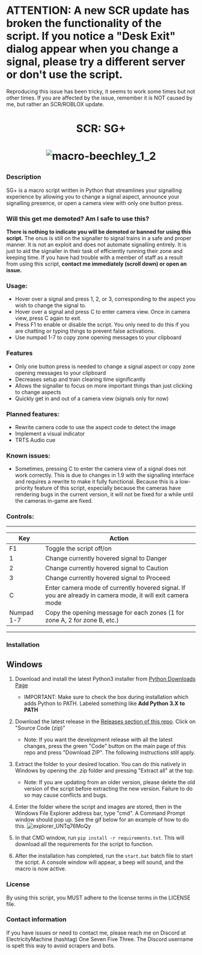 <h1><b> ATTENTION: A new SCR update has broken the functionality of the script. If you notice a "Desk Exit" dialog appear when you change a signal, please try a different server or don't use the script. </b></h1>

Reproducing this issue has been tricky, it seems to work some times but not other times. If you are affected by the issue, remember it is NOT caused by me, but rather an SCR/ROBLOX update.

<h1 align="center">SCR: SG+</h1>

<h1 align="center">
   
   ![macro-beechley_1_2](https://user-images.githubusercontent.com/47489506/165611305-da7b72a5-1492-4db0-b37a-3ce81f1aad22.gif)

</h1>


### Description
SG+ is a macro script written in Python that streamlines your signalling experience by allowing you to change a signal aspect, announce your signalling presence, or open a camera view with only one button press.

### Will this get me demoted? Am I safe to use this?
**There is nothing to indicate you will be demoted or banned for using this script.** The onus is still on the signaller to signal trains in a safe and proper manner. It is not an exploit and does not automate signalling entirely. It is just to aid the signaller in their task of efficiently running their zone and keeping time. If you have had trouble with a member of staff as a result from using this script, **contact me immediately (scroll down) or open an issue.**

### Usage:
- Hover over a signal and press 1, 2, or 3, corresponding to the aspect you wish to change the signal to.
- Hover over a signal and press C to enter camera view. Once in camera view, press C again to exit.
- Press F1 to enable or disable the script. You only need to do this if you are chatting or typing things to prevent false activations.
- Use numpad 1-7 to copy zone opening messages to your clipboard

### Features
- Only one button press is needed to change a signal aspect or copy zone opening messages to your clipboard
- Decreases setup and train clearing time significantly
- Allows the signaller to focus on more important things than just clicking to change aspects
- Quickly get in and out of a camera view (signals only for now)

### Planned features:
- Rewrite camera code to use the aspect code to detect the image
- Implement a visual indicator
- TRTS Audio cue 

### Known issues:
- Sometimes, pressing C to enter the camera view of a signal does not work correctly. This is due to changes in 1.9 with the signalling interface and requires a rewrite to make it fully functional. Because this is a low-priority feature of this script, especially because the cameras have rendering bugs in the current version, it will not be fixed for a while until the cameras in-game are fixed.

### Controls:

---
|Key|Action|
|---|---|
|F1|Toggle the script off/on|
|1|Change currently hovered signal to Danger|
|2|Change currently hovered signal to Caution|
|3|Change currently hovered signal to Proceed|
|C|Enter camera mode of currently hovered signal. If you are already in camera mode, it will exit camera mode|
|Numpad 1-7|Copy the opening message for each zones (1 for zone A, 2 for zone B, etc.)|
---

### **Installation**

## Windows
1. Download and install the latest Python3 installer from [Python Downloads Page](https://www.python.org/downloads/)
   - IMPORTANT: Make sure to check the box during installation which adds Python to PATH. Labeled something like **Add Python 3.X to PATH**
2. Download the latest release in the [Releases section of this repo](https://github.com/ElectricityMachine/SCR-SGPlus/releases/). Click on "Source Code (zip)"
   - Note: If you want the development release with all the latest changes, press the green "Code" button on the main page of this repo and press "Download ZIP". The following instructions still apply.
4. Extract the folder to your desired location. You can do this natively in Windows by opening the .zip folder and pressing "Extract all" at the top.
   - Note: If you are updating from an older version, please delete the old version of the script before extracting the new version. Failure to do so may cause conflicts and bugs.
5. Enter the folder where the script and images are stored, then in the Windows File Explorer address bar, type "cmd". A Command Prompt window should pop up. See the gif below for an example of how to do this. ![explorer_UNTq76MoQy](https://user-images.githubusercontent.com/47489506/181626707-6f58a2b6-e9e4-423e-9cb8-15d2add19cc7.gif)

6. In that CMD window, run ``pip install -r requirements.txt``. This will download all the requirements for the script to function.
7. After the installation has completed, run the ``start.bat`` batch file to start the script. A console window will appear, a beep will sound, and the macro is now active.

### License
By using this script, you MUST adhere to the license terms in the LICENSE file.

### Contact information
If you have issues or need to contact me, please reach me on Discord at ElectricityMachine (hashtag) One Seven Five Three. The Discord username is spelt this way to avoid scrapers and bots.
